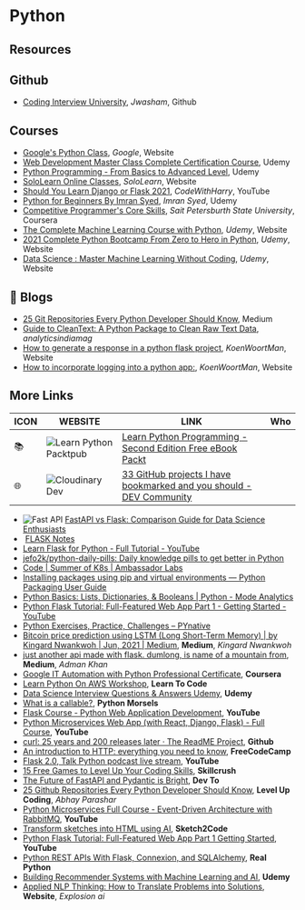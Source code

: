 # Python

## Resources

## Github

- [Coding Interview University](https://github.com/jwasham/coding-interview-university?fbclid=IwAR031SuIcbhYI3lsJIsay6u_sDPaeCaaB8bGaiznN5RxcqJI7WCEDwkvwDg), _Jwasham_, Github

## Courses

- [Google's Python Class](https://developers.google.com/edu/python/?hl=en), _Google_, Website
- [Web Development Master Class Complete Certification Course](https://www.udemy.com/course/web-development-masterclass-complete-certificate-course/?couponCode=YOUACCEL49269), Udemy
- [Python Programming - From Basics to Advanced Level](https://www.udemy.com/course/python-programming-beginner-to-advanced/?ranMID=39197&ranEAID=%2F7fFXpljNdk&ranSiteID=_7fFXpljNdk-rorvNtWbidTez5YGtKtQaQ&utm_source=aff-campaign&utm_medium=udemyads&LSNPUBID=%2F7fFXpljNdk&couponCode=FREEJUN2), Udemy
- [SoloLearn Online Classes](https://www.sololearn.com/home), _SoloLearn_, Website
- [Should You Learn Django or Flask 2021](https://www.youtube.com/watch?v=FW1LOP09RM8), _CodeWithHarry_, YouTube
- [Python for Beginners By Imran Syed](https://www.coursera.org/learn/ibm-containers-docker-kubernetes-openshift), _Imran Syed_, Udemy
- [Competitive Programmer's Core Skills](https://www.coursera.org/learn/competitive-programming-core-skills), _Sait Petersburth State University_, Coursera
- [The Complete Machine Learning Course with Python](https://www.udemy.com/course/machine-learning-course-with-python/?ranMID=39197&ranEAID=At6Vw*QceKk&ranSiteID=At6Vw.QceKk-AthbjHIIzaWgJw4hwhKdbw&LSNPUBID=At6Vw*QceKk&utm_source=aff-campaign&utm_medium=udemyads), _Udemy_, Website
- [2021 Complete Python Bootcamp From Zero to Hero in Python](https://www.udemy.com/course/complete-python-bootcamp/?ranMID=39197&ranEAID=At6Vw*QceKk&ranSiteID=At6Vw.QceKk-2wz8mhH7LSiCgDXnO9oe.w&LSNPUBID=At6Vw*QceKk&utm_source=aff-campaign&utm_medium=udemyads), _Udemy_, Website
- [Data Science : Master Machine Learning Without Coding](https://www.udemy.com/course/hands-on-machine-learning-without-writing-code/?ranMID=39197&ranEAID=At6Vw*QceKk&ranSiteID=At6Vw.QceKk-q.mYx_zj2g3S3SQhm5zxyw&LSNPUBID=At6Vw*QceKk&utm_source=aff-campaign&utm_medium=udemyads), _Udemy_, Website

## 📝 Blogs

- [25 Git Repositories Every Python Developer Should Know](https://link.medium.com/jgt5M1xp8gb), Medium
- [Guide to CleanText: A Python Package to Clean Raw Text Data](https://analyticsindiamag.com/guide-to-cleantext-a-python-package-to-clean-raw-text-data/), _analyticsindiamag_
- [How to generate a response in a python flask project](https://koenwoortman.com/python-flask-return-json-response/), _KoenWoortMan_, Website
- [How to incorporate logging into a python app:](https://levelup.gitconnected.com/tutorial-on-python-logging-ac5f21e0a00), _KoenWoortMan_, Website

## More Links

| ICON | WEBSITE                                                                                                                                                                              | LINK                                                                                                                                                         | Who |
| ---- | ------------------------------------------------------------------------------------------------------------------------------------------------------------------------------------ | ------------------------------------------------------------------------------------------------------------------------------------------------------------ | --- |
| 📚   | ![Learn Python](https://d2aov160eccqlv.cloudfront.net/271739eb287c43adb004792095a0b2fc/images/7e26cb80ef4e68f870f1e40b5ef46584.ico) Packtpub                                         | [Learn Python Programming - Second Edition Free eBook Packt](https://www.packtpub.com/free-ebook/learn-python-programming-second-edition/9781788996662)      |     |
| 🌐   | ![Cloudinary](https://res.cloudinary.com/practicaldev/image/fetch/s--E8ak4Hr1--/c_limit,f_auto,fl_progressive,q_auto,w_32/https://dev-to.s3.us-east-2.amazonaws.com/favicon.ico) Dev | [33 GitHub projects I have bookmarked and you should - DEV Community](https://dev.to/devdefinitive/33-github-projects-i-have-bookmarked-and-you-should-298o) |     |

- ![Fast API](https://analyticsindiamag.com/wp-content/uploads/2019/11/cropped-aim-new-logo-1-22-3-32x32.jpg) [FastAPI vs Flask: Comparison Guide for Data Science Enthusiasts](https://analyticsindiamag.com/fastapi-vs-flask-comparison-guide-for-data-science-enthusiasts/)
- ![]() [FLASK Notes](https://www.notion.so/FLASK-Notes-550ca32db66d4f8999ac94ac1df78674)
- [Learn Flask for Python - Full Tutorial - YouTube](https://www.youtube.com/watch?v=Z1RJmh_OqeA&t=883s)
- [jefo2k/python-daily-pills: Daily knowledge pills to get better in Python](https://github.com/jefo2k/python-daily-pills)
- [Code | Summer of K8s | Ambassador Labs](https://www.getambassador.io/summer-of-k8s/code/#month1-challenges)
- [Installing packages using pip and virtual environments — Python Packaging User Guide](https://packaging.python.org/guides/installing-using-pip-and-virtual-environments/)
- [Python Basics: Lists, Dictionaries, & Booleans | Python - Mode Analytics](https://mode.com/python-tutorial/python-basics/)
- [Python Flask Tutorial: Full-Featured Web App Part 1 - Getting Started - YouTube](https://www.youtube.com/watch?v=MwZwr5Tvyxo)
- [Python Exercises, Practice, Challenges – PYnative](https://pynative.com/python-exercises-with-solutions/)
- [Bitcoin price prediction using LSTM (Long Short-Term Memory) | by Kingard Nwankwoh | Jun, 2021 | Medium](https://kingard-nwankwoh01.medium.com/bitcoin-price-prediction-using-lstm-long-short-term-memory-b6bfe1aa14ef), **Medium**, _Kingard Nwankwoh_
- [just another api made with flask. dumlong, is name of a mountain from](https://medium.com/@khanadnanxyz/just-another-api-made-with-flask-e7fe57145b31), **Medium**, _Adman Khan_
- [Google IT Automation with Python Professional Certificate](https://www.coursera.org/professional-certificates/google-it-automation), **Coursera**
- [Learn Python On AWS Workshop](https://learn-to-code.workshop.aws/), **Learn To Code**
- [Data Science Interview Questions & Answers Udemy](https://www.udemy.com/course/data-science-interview-questions-and-answers/?couponCode=DS_INTERVIEW_UPLATZ), **Udemy**
- [What is a callable?](https://www.pythonmorsels.com/topics/callables/), **Python Morsels**
- [Flask Course - Python Web Application Development](https://www.youtube.com/watch?v=Qr4QMBUPxWo), **YouTube**
- [Python Microservices Web App (with React, Django, Flask) - Full Course](https://www.youtube.com/watch?v=0iB5IPoTDts), **YouTube**
- [curl: 25 years and 200 releases later · The ReadME Project](https://github.com/readme/podcast/curl-25-years), **Github**
- [An introduction to HTTP: everything you need to know](https://www.freecodecamp.org/news/http-and-everything-you-need-to-know-about-it/), **FreeCodeCamp**
- [Flask 2.0, Talk Python podcast live stream](https://www.youtube.com/watch?v=G54QyX_lWo8), **YouTube**
- [15 Free Games to Level Up Your Coding Skills](https://skillcrush.com/blog/free-coding-games/), **Skillcrush**
- [The Future of FastAPI and Pydantic is Bright](https://dev.to/tiangolo/the-future-of-fastapi-and-pydantic-is-bright-3pbm), **Dev To**
- [25 Github Repositories Every Python Developer Should Know](https://levelup.gitconnected.com/25-github-repositories-every-python-developer-should-know-ac848f6aa1fe), **Level Up Coding**, _Abhay Parashar_
- [Python Microservices Full Course - Event-Driven Architecture with RabbitMQ](https://www.youtube.com/watch?v=ddrucr_aAzA), **YouTube**
- [Transform sketches into HTML using AI](https://sketch2code.azurewebsites.net/), **Sketch2Code**
- [Python Flask Tutorial: Full-Featured Web App Part 1 Getting Started](https://www.youtube.com/watch?v=MwZwr5Tvyxo), **YouTube**
- [Python REST APIs With Flask, Connexion, and SQLAlchemy](https://realpython.com/flask-connexion-rest-api/), **Real Python**
- [Building Recommender Systems with Machine Learning and AI](https://www.udemy.com/course/building-recommender-systems-with-machine-learning-and-ai/), **Udemy**
- [Applied NLP Thinking: How to Translate Problems into Solutions](https://explosion.ai/blog/applied-nlp-thinking), **Website**, _Explosion ai_
